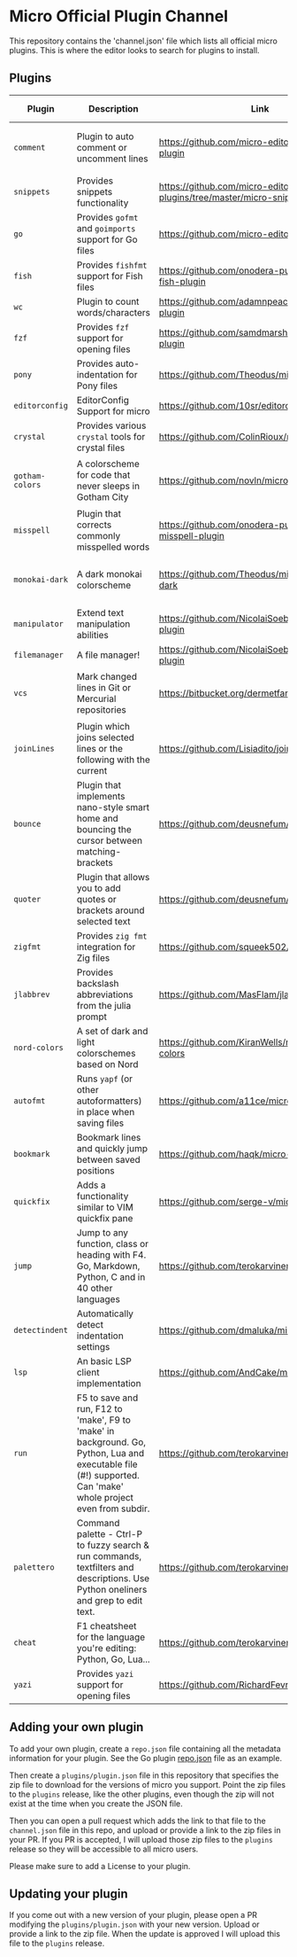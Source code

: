 # Micro Official Plugin Channel

This repository contains the 'channel.json' file which lists all official micro plugins. This is where the editor looks to search for plugins to install.

## Plugins

| Plugin          | Description                                                                                                                                                   | Link                                                                              | 2.0 Support                              |
| --------------- | ------------------------------------------------------------------------------------------------------------------------------------------------------------- | --------------------------------------------------------------------------------- | ---------------------------------------- |
| `comment`       | Plugin to auto comment or uncomment lines                                                                                                                     | https://github.com/micro-editor/comment-plugin                                    | :heavy_check_mark: (provided by default) |
| `snippets`      | Provides snippets functionality                                                                                                                               | https://github.com/micro-editor/updated-plugins/tree/master/micro-snippets-plugin | :heavy_check_mark:                       |
| `go`            | Provides `gofmt` and `goimports` support for Go files                                                                                                         | https://github.com/micro-editor/go-plugin                                         | :heavy_check_mark:                       |
| `fish`          | Provides `fishfmt` support for Fish files                                                                                                                     | https://github.com/onodera-punpun/micro-fish-plugin                               | :heavy_check_mark:                       |
| `wc`            | Plugin to count words/characters                                                                                                                              | https://github.com/adamnpeace/micro-wc-plugin                                     | :heavy_check_mark:                       |
| `fzf`           | Provides `fzf` support for opening files                                                                                                                      | https://github.com/samdmarshall/micro-fzf-plugin                                  | :heavy_check_mark:                       |
| `pony`          | Provides auto-indentation for Pony files                                                                                                                      | https://github.com/Theodus/micro-pony-plugin                                      | :heavy_check_mark:                       |
| `editorconfig`  | EditorConfig Support for micro                                                                                                                                | https://github.com/10sr/editorconfig-micro                                        | :heavy_check_mark:                       |
| `crystal`       | Provides various `crystal` tools for crystal files                                                                                                            | https://github.com/ColinRioux/micro-crystal                                       | :heavy_check_mark:                       |
| `gotham-colors` | A colorscheme for code that never sleeps in Gotham City                                                                                                       | https://github.com/novln/micro-gotham-colors                                      | :heavy_check_mark: (provided by default) |
| `misspell`      | Plugin that corrects commonly misspelled words                                                                                                                | https://github.com/onodera-punpun/micro-misspell-plugin                           | :heavy_check_mark:                       |
| `monokai-dark`  | A dark monokai colorscheme                                                                                                                                    | https://github.com/Theodus/micro-monokai-dark                                     | :heavy_check_mark: (provided by default) |
| `manipulator`   | Extend text manipulation abilities                                                                                                                            | https://github.com/NicolaiSoeborg/manipulator-plugin                              | :heavy_check_mark:                       |
| `filemanager`   | A file manager!                                                                                                                                               | https://github.com/NicolaiSoeborg/filemanager-plugin                              | :heavy_check_mark:                       |
| `vcs`           | Mark changed lines in Git or Mercurial repositories                                                                                                           | https://bitbucket.org/dermetfan/micro-vcs                                         | :heavy_check_mark: (provided by default) |
| `joinLines`     | Plugin which joins selected lines or the following with the current                                                                                           | https://github.com/Lisiadito/join-lines-plugin                                    | :heavy_check_mark:                       |
| `bounce`        | Plugin that implements nano-style smart home and bouncing the cursor between matching-brackets                                                                | https://github.com/deusnefum/micro-bounce                                         | :heavy_check_mark:                       |
| `quoter`        | Plugin that allows you to add quotes or brackets around selected text                                                                                         | https://github.com/deusnefum/micro-quoter                                         | :heavy_check_mark:                       |
| `zigfmt`        | Provides `zig fmt` integration for Zig files                                                                                                                  | https://github.com/squeek502/micro-zigfmt                                         | :heavy_check_mark:                       |
| `jlabbrev`      | Provides backslash abbreviations from the julia prompt                                                                                                        | https://github.com/MasFlam/jlabbrev                                               | :heavy_check_mark:                       |
| `nord-colors`   | A set of dark and light colorschemes based on Nord                                                                                                            | https://github.com/KiranWells/micro-nord-tc-colors                                | :heavy_check_mark:                       |
| `autofmt`       | Runs `yapf` (or other autoformatters) in place when saving files                                                                                              | https://github.com/a11ce/micro-yapf                                               | :heavy_check_mark:                       |
| `bookmark`      | Bookmark lines and quickly jump between saved positions                                                                                                       | https://github.com/haqk/micro-bookmark                                            | :heavy_check_mark:                       |
| `quickfix`      | Adds a functionality similar to VIM quickfix pane                                                                                                             | https://github.com/serge-v/micro-quickfix                                         | :heavy_check_mark:                       |
| `jump`          | Jump to any function, class or heading with F4. Go, Markdown, Python, C and in 40 other languages                                                             | https://github.com/terokarvinen/micro-jump                                        | :heavy_check_mark:                       |
| `detectindent`  | Automatically detect indentation settings                                                                                                                     | https://github.com/dmaluka/micro-detectindent                                     | :heavy_check_mark:                       |
| `lsp`           | An basic LSP client implementation                                                                                                                            | https://github.com/AndCake/micro-plugin-lsp                                       | :heavy_check_mark:                       |
| `run`           | F5 to save and run, F12 to 'make', F9 to 'make' in background. Go, Python, Lua and executable file (#!) supported. Can 'make' whole project even from subdir. | https://github.com/terokarvinen/micro-run                                         | :heavy_check_mark:                       |
| `palettero`     | Command palette - Ctrl-P to fuzzy search & run commands, textfilters and descriptions. Use Python oneliners and grep to edit text.                            | https://github.com/terokarvinen/palettero                                         | :heavy_check_mark:                       |
| `cheat`         | F1 cheatsheet for the language you're editing: Python, Go, Lua...                                                                                             | https://github.com/terokarvinen/micro-cheat                                       | :heavy_check_mark:                       |
| `yazi`          | Provides `yazi` support for opening files                                                                                                                     | https://github.com/RichardFevrier/micro-yazi                                      | :heavy_check_mark:                       |

## Adding your own plugin

To add your own plugin, create a `repo.json` file containing all the metadata
information for your plugin. See the Go plugin
[repo.json](https://github.com/micro-editor/go-plugin/blob/master/repo.json)
file as an example.

Then create a `plugins/plugin.json` file in this repository that specifies the
zip file to download for the versions of micro you support. Point the zip files
to the `plugins` release, like the other plugins, even though the zip will not
exist at the time when you create the JSON file.

Then you can open a pull request which adds the link to that file to the
`channel.json` file in this repo, and upload or provide a link to the zip
files in your PR. If you PR is accepted, I will upload those zip files to
the `plugins` release so they will be accessible to all micro users.

Please make sure to add a License to your plugin.

## Updating your plugin

If you come out with a new version of your plugin, please open a PR modifying
the `plugins/plugin.json` with your new version. Upload or provide a link to
the zip file. When the update is approved I will upload this file to the
`plugins` release.
